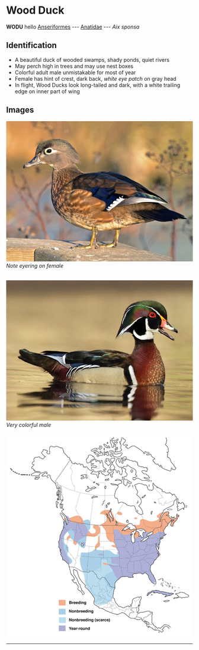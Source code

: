 # Wood Duck
**WODU**  hello
[Anseriformes](/birding/orders/anseriformes) ---
[Anatidae](/birding/orders/anseriformes/anatidae) ---
*Aix sponsa*

## Identification
- A beautiful duck of wooded swamps, shady ponds, quiet rivers
- May perch high in trees and may use nest boxes
- Colorful adult male unmistakable for most of year
- Female has hint of crest, dark back, *white eye patch* on gray head
- In flight, Wood Ducks look long-tailed and dark, with a white trailing edge on inner part of wing

## Images
![Female](/birding/images/wodu_female.jpg)</br>
*Note eyering on female* </br></br>

![Male](/birding/images/wodu_male.jpg)</br>
*Very colorful male*

![Map](/birding/images/wodu_map.jpg)

----

<!---## Notes
### date. place---specific
note--->
